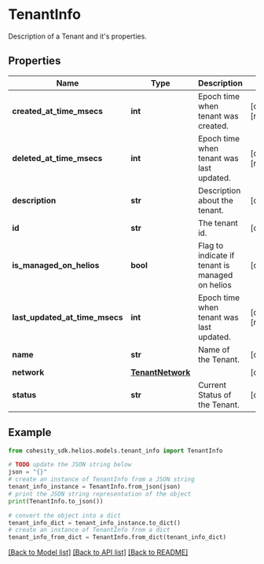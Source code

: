 # TenantInfo

Description of a Tenant and it's properties.

## Properties

Name | Type | Description | Notes
------------ | ------------- | ------------- | -------------
**created_at_time_msecs** | **int** | Epoch time when tenant was created. | [optional] [readonly] 
**deleted_at_time_msecs** | **int** | Epoch time when tenant was last updated. | [optional] [readonly] 
**description** | **str** | Description about the tenant. | [optional] 
**id** | **str** | The tenant id. | [optional] 
**is_managed_on_helios** | **bool** | Flag to indicate if tenant is managed on helios | [optional] 
**last_updated_at_time_msecs** | **int** | Epoch time when tenant was last updated. | [optional] [readonly] 
**name** | **str** | Name of the Tenant. | [optional] 
**network** | [**TenantNetwork**](TenantNetwork.md) |  | [optional] 
**status** | **str** | Current Status of the Tenant. | [optional] 

## Example

```python
from cohesity_sdk.helios.models.tenant_info import TenantInfo

# TODO update the JSON string below
json = "{}"
# create an instance of TenantInfo from a JSON string
tenant_info_instance = TenantInfo.from_json(json)
# print the JSON string representation of the object
print(TenantInfo.to_json())

# convert the object into a dict
tenant_info_dict = tenant_info_instance.to_dict()
# create an instance of TenantInfo from a dict
tenant_info_from_dict = TenantInfo.from_dict(tenant_info_dict)
```
[[Back to Model list]](../README.md#documentation-for-models) [[Back to API list]](../README.md#documentation-for-api-endpoints) [[Back to README]](../README.md)


